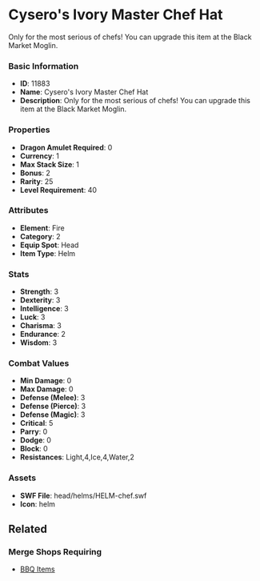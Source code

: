 # Cysero's Ivory Master Chef Hat

Only for the most serious of chefs! You can upgrade this item at the Black Market Moglin.

### Basic Information

- **ID**: 11883
- **Name**: Cysero&#039;s Ivory Master Chef Hat
- **Description**: Only for the most serious of chefs! You can upgrade this item at the Black Market Moglin.

### Properties

- **Dragon Amulet Required**: 0
- **Currency**: 1
- **Max Stack Size**: 1
- **Bonus**: 2
- **Rarity**: 25
- **Level Requirement**: 40

### Attributes

- **Element**: Fire
- **Category**: 2
- **Equip Spot**: Head
- **Item Type**: Helm

### Stats

- **Strength**: 3
- **Dexterity**: 3
- **Intelligence**: 3
- **Luck**: 3
- **Charisma**: 3
- **Endurance**: 2
- **Wisdom**: 3

### Combat Values

- **Min Damage**: 0
- **Max Damage**: 0
- **Defense (Melee)**: 3
- **Defense (Pierce)**: 3
- **Defense (Magic)**: 3
- **Critical**: 5
- **Parry**: 0
- **Dodge**: 0
- **Block**: 0
- **Resistances**: Light,4,Ice,4,Water,2

### Assets

- **SWF File**: head/helms/HELM-chef.swf
- **Icon**: helm

## Related

### Merge Shops Requiring

- [BBQ Items](../merge-shops/202-bbq-items.md)

